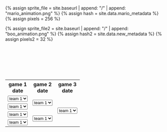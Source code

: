 <html>
<table summary="Tournament Bracket" class="bracket">
<style>
   table.bracket {
    border-collapse: collapse;
    border: none;
}

.bracket td {
    vertical-align: middle;
    width: 40em;
    margin: 0;
    padding: 10px 0px 10px 0px;
}

.bracket td p {
    border-bottom: solid 1px black;
    border-top: solid 1px black;
    border-right: solid 1px black;
    margin: 0;
    padding: 5px 5px 5px 5px;
}

.bracket th{
    text-align:center;
}
</style>

<tr>
    <th>game 1<br>date</th>
    <th>game 2<br>date</th>
    <th>game 3<br>date</th>
<tr>
    <td>
    <select name="teams1" id="selection 1"> 
        <option value="team 1">team 1</option> 
        <option value="team 2">team 2</option> 
        <option value="team 3">team 3</option> 
        <option value="team 4">team 4</option> 
    </select></td>
    <td rowspan="2" id="selection 2"><select name="teams2"> 
        <option value="team 1">team 1</option> 
        <option value="team 2">team 2</option> 
        <option value="team 3 ">team 3</option> 
        <option value="team 4">team 4</option> </td>
    <td rowspan="4"><select name="teams1" id="selection 1"> 
        <option value="team 1">team 1</option> 
        <option value="team 2">team 2</option> 
        <option value="team 3">team 3</option> 
        <option value="team 4">team 4</option> 
    </select></td>
<tr>
    <td><select name="teams1" id="selection 1"> 
        <option value="team 1">team 1</option> 
        <option value="team 2">team 2</option> 
        <option value="team 3">team 3</option> 
        <option value="team 4">team 4</option> 
    </select></td>
<tr>
    <td><select name="teams1" id="selection 1"> 
        <option value="team 1">team 1</option> 
        <option value="team 2">team 2</option> 
        <option value="team 3">team 3</option> 
        <option value="team 4">team 4</option> 
    </select></td>
    <td rowspan="2"><select name="teams1" id="selection 1"> 
        <option value="team 1">team 1</option> 
        <option value="team 2">team 2</option> 
        <option value="team 3">team 3</option> 
        <option value="team 4">team 4</option> 
    </select></td>
<tr>
    <td><select name="teams1" id="selection 1"> 
        <option value="team 1">team 1</option> 
        <option value="team 2">team 2</option> 
        <option value="team 3">team 3</option> 
        <option value="team 4">team 4</option> 
    </select></td>



<script>
function tester() {
    alert("hi");
    test1 = "cool"
    var selection2 = document.getElementById("selection2").getElementsByTagName("select")[0].value;

    document.getElementById("selection 2").innerHTML = selection2;
    alert(test1);

}
</script>

<p id="mario" class="sprite"></p>
<p id="mario2" class="sprite3"></p>

{% assign sprite_file = site.baseurl | append: "/" | append: "mario_animation.png" %}  <!--- Liquid concatentation --->
{% assign hash = site.data.mario_metadata %}  <!--- Liquid list variable created from file containing mario metatdata for sprite --->
{% assign pixels = 256 %} <!--- Liquid integer assignment --->


<!--- HTML for page contains <p> tag named "mario" and class properties for a "sprite"  -->
  

<!--- Embedded Cascading Style Sheet (CSS) rules, defines how HTML elements look --->
<style>
  /* CSS style rules for the elements id and class above...
  */
  .sprite {
    height: {{pixels}}px;
    width: {{pixels}}px;
    background-image: url('{{sprite_file}}');
    background-repeat: no-repeat;
  }

  /* background position of sprite element */
  #mario {
    background-position: calc({{animations[0].col}} * {{pixels}} * -1px) calc({{animations[0].row}} * {{pixels}} * -1px);
  }

</style>

<!--- Embedded executable code--->
<script>
  ////////// convert yml hash to javascript key value objects /////////

  var mario_metadata = {}; //key, value object
  {% for key in hash %}  
  
  var key = "{{key | first}}"  //key
  var values = {} //values object
  values["row"] = {{key.row}}
  values["col"] = {{key.col}}
  values["frames"] = {{key.frames}}
  mario_metadata[key] = values; //key with values added

  {% endfor %}

  ////////// animation control object /////////

  class Mario {
    constructor(meta_data) {
      this.tID = null;  //capture setInterval() task ID
      this.positionX = 0;  // current position of sprite in X direction
      this.currentSpeed = 0;
      this.marioElement = document.getElementById("mario"); //HTML element of sprite
      this.pixels = {{pixels}}; //pixel offset of images in the sprite, set by liquid constant
      this.interval = 100; //animation time interval
      this.obj = meta_data;
      this.marioElement.style.position = "absolute";
    }

    animate(obj, speed) {
      let frame = 0;
      const row = obj.row * this.pixels;
      this.currentSpeed = speed;

      this.tID = setInterval(() => {
        const col = (frame + obj.col) * this.pixels;
        this.marioElement.style.backgroundPosition = `-${col}px -${row}px`;
        this.marioElement.style.left = `${this.positionX}px`;

        this.positionX += speed;
        frame = (frame + 1) % obj.frames;

        const viewportWidth = window.innerWidth;
        if (this.positionX > viewportWidth - this.pixels) {
          document.documentElement.scrollLeft = this.positionX - viewportWidth + this.pixels;
        }
      }, this.interval);
    }

    startWalking() {
      this.stopAnimate();
      this.animate(this.obj["Walk"], 3);
    }

    startRunning() {
      this.stopAnimate();
      this.animate(this.obj["Run1"], 6);
    }

    startPuffing() {
      this.stopAnimate();
      this.animate(this.obj["Puff"], 0);
    }

    startCheering() {
      this.stopAnimate();
      this.animate(this.obj["Cheer"], 0);
    }

    startFlipping() {
      this.stopAnimate();
      this.animate(this.obj["Flip"], 0);
    }

    startResting() {
      this.stopAnimate();
      this.animate(this.obj["Rest"], 0);
    }

    stopAnimate() {
      clearInterval(this.tID);
    }
  }

  const mario = new Mario(mario_metadata);

  ////////// event control /////////

  window.addEventListener("keydown", (event) => {
    if (event.key === "ArrowRight") {
      event.preventDefault();
      if (event.repeat) {
        mario.startCheering();
      } else {
        if (mario.currentSpeed === 0) {
          mario.startWalking();
        } else if (mario.currentSpeed === 3) {
          mario.startRunning();
        }
      }
    } else if (event.key === "ArrowLeft") {
      event.preventDefault();
      if (event.repeat) {
        mario.stopAnimate();
      } else {
        mario.startPuffing();
      }
    }
  });

  //touch events that enable animations
  window.addEventListener("touchstart", (event) => {
    event.preventDefault(); // prevent default browser action
    if (event.touches[0].clientX > window.innerWidth / 2) {
      // move right
      if (currentSpeed === 0) { // if at rest, go to walking
        mario.startWalking();
      } else if (currentSpeed === 3) { // if walking, go to running
        mario.startRunning();
      }
    } else {
      // move left
      mario.startPuffing();
    }
  });

  //stop animation on window blur
  window.addEventListener("blur", () => {
    mario.stopAnimate();
  });

  //start animation on window focus
  window.addEventListener("focus", () => {
     mario.startFlipping();
  });

  //start animation on page load or page refresh
  document.addEventListener("DOMContentLoaded", () => {
    // adjust sprite size for high pixel density devices
    const scale = window.devicePixelRatio;
    const sprite = document.querySelector(".sprite");
    sprite.style.transform = `scale(${.2 * scale})`;
    mario.startResting();
  });

</script>

<!--- 2nd sprite file --->
{% assign sprite_file2 = site.baseurl | append: "/" | append: "boo_animation.png" %}  <!--- Liquid concatentation --->
{% assign hash2 = site.data.new_metadata %}  <!--- Liquid list variable created from file containing mario metatdata for sprite --->
{% assign pixels2 = 32 %} <!--- Liquid integer assignment --->

<p id="luigi" class="sprite2"></p>

<style>
  /* CSS style rules for the elements id and class above...
  */
  .sprite2 {
    height: {{pixels2}}px;
    width: {{pixels2}}px;
    background-image: url('{{sprite_file2}}');
    background-repeat: no-repeat;
    margin-top: 120px; /* Adjust the value as needed */

  }

  /* background position of sprite element */
  #luigi {
    background-position: calc({{animations[0].col}} * {{pixels2}} * -1px) calc({{animations[0].row}} * {{pixels2}} * -1px);
  }
</style>



<script>
  ////////// convert yml hash to javascript key value objects /////////

  var luigi_metadata = {}; //key, value object
  {% for key in hash2 %}  
  
  var key = "{{key | first}}"  //key
  var values = {} //values object
  values["row"] = {{key.row}}
  values["col"] = {{key.col}}
  values["frames"] = {{key.frames}}
  luigi_metadata[key] = values; //key with values added

  {% endfor %}

  ////////// animation control object /////////

  class Luigi {
    constructor(meta_data) {
      this.tID = null;  //capture setInterval() task ID
      this.positionX = 0;  // current position of sprite in X direction
      this.currentSpeed = 0;
      this.luigiElement = document.getElementById("luigi"); //HTML element of sprite
      this.pixels = {{pixels2}}; //pixel offset of images in the sprite, set by liquid constant
      this.interval = 200; //animation time interval
      this.columnPix = 32;
      this.obj = meta_data; 
      this.luigiElement.style.position = "absolute";
    }

    animate(obj, speed) {
      let frame = 0;
      const row = obj.row * this.pixels2; //row does not change
      this.currentSpeed = speed;

      this.tID = setInterval(() => {
        const col = (frame + obj.col) * this.columnPix; // set next column to goto
        this.luigiElement.style.backgroundPosition = `-${col}px -${row}px`; 
        this.luigiElement.style.left = `${this.positionX}px`;

        this.positionX += speed;
        frame = (frame + 1) % obj.frames; // mod the frame value set in .yml

        const viewportWidth = window.innerWidth;
        if (this.positionX > viewportWidth - this.pixels2) { // if speed is more than
          document.documentElement.scrollLeft = this.positionX - viewportWidth + this.pixels2; // moves left
        }
      }, this.interval);
    }

    startWalking() {
      this.stopAnimate();
      this.animate(this.obj["Walk2"], 3);
    }

    startResting2() {
      this.animate(this.obj["Rest2"], 0);
    }

    startRight() {
      this.animate(this.obj["Right"], 0)
    }


    stopAnimate() {
      clearInterval(this.tID);
    }
  }

  const luigi = new Luigi(luigi_metadata);

  ////////// event control /////////


  window.addEventListener("keydown", (event) => {
    if (event.key === "ArrowRight") {
      event.preventDefault();
      if (event.repeat) {
        luigi.startWalking();
      } else {
        if (luigi.currentSpeed === 0) {
          luigi.startWalking();
        } else if (luigi.currentSpeed === 3) {
          luigi.startWalking();
        }
      }
    }
    else if (event.key === "ArrowLeft") {
        luigi.stopAnimate();
        luigi.startRight();
      } 
  });
  //start animation on page load or page refresh
  document.addEventListener("DOMContentLoaded", () => {
    // adjust sprite size for high pixel density devices
    const scale = window.devicePixelRatio;
    const sprite = document.querySelector(".sprite2");
    sprite.style.transform = `scale(${1 * scale})`;
    luigi.startResting2();
  });

</script>



<style>
  /* CSS style rules for the elements id and class above...
  */
  
  .sprite3 {
    height: {{pixels}}px;
    width: {{pixels}}px;
    background-image: url('{{sprite_file}}');
    background-repeat: no-repeat;
    margin-top: 90px; /* Adjust the value as needed */
  }

  /* background position of sprite element */

  #mario2 {
    background-position: calc({{animations[0].col}} * {{pixels}} * -1px) calc({{animations[0].row}} * {{pixels}} * -1px);
  }

</style>

<!--- Embedded executable code--->
<script>
  ////////// convert yml hash to javascript key value objects /////////

  var mario_metadata2 = {}; //key, value object
  {% for key in hash %}  
  
  var key = "{{key | first}}"  //key
  var values = {} //values object
  values["row"] = {{key.row}}
  values["col"] = {{key.col}}
  values["frames"] = {{key.frames}}
  mario_metadata2[key] = values; //key with values added

  {% endfor %}

  ////////// animation control object /////////

  class Mario2 {
    constructor(meta_data) {
      this.tID = null;  //capture setInterval() task ID
      this.positionX = 0;  // current position of sprite in X direction
      this.currentSpeed = 0;
      this.marioElement = document.getElementById("mario2"); //HTML element of sprite
      this.pixels = {{pixels}}; //pixel offset of images in the sprite, set by liquid constant
      this.interval = 100; //animation time interval
      this.obj = meta_data;
      this.marioElement.style.position = "absolute";
    }

    animate(obj, speed) {
      let frame = 0;
      const row = obj.row * this.pixels;
      this.currentSpeed = speed;

      this.tID = setInterval(() => {
        const col = (frame + obj.col) * this.pixels;
        this.marioElement.style.backgroundPosition = `-${col}px -${row}px`;
        this.marioElement.style.left = `${this.positionX}px`;

        this.positionX += speed;
        frame = (frame + 1) % obj.frames;

        const viewportWidth = window.innerWidth;
        if (this.positionX > viewportWidth - this.pixels) {
          document.documentElement.scrollLeft = this.positionX - viewportWidth + this.pixels;
        }
      }, this.interval);
    }

    startWalking() {
      this.stopAnimate();
      this.animate(this.obj["Walk"], 3);
    }

    startRunning() {
      this.stopAnimate();
      this.animate(this.obj["Run1"], 6);
    }

    startPuffing() {
      this.stopAnimate();
      this.animate(this.obj["Puff"], 0);
    }

    startCheering() {
      this.stopAnimate();
      this.animate(this.obj["Cheer"], 0);
    }

    startFlipping() {
      this.stopAnimate();
      this.animate(this.obj["Flip"], 0);
    }

    startResting() {
      this.stopAnimate();
      this.animate(this.obj["Rest"], 0);
    }

    stopAnimate() {
      clearInterval(this.tID);
    }
  }

  const mario2 = new Mario2(mario_metadata);

  ////////// event control /////////

  window.addEventListener("keydown", (event) => {
    if (event.key === "ArrowRight") {
      event.preventDefault();
      if (event.repeat) {
        mario2.startCheering();
      } else {
        if (mario2.currentSpeed === 0) {
          mario2.startWalking();
        } else if (mario2.currentSpeed === 3) {
          mario2.startRunning();
        }
      }
    } else if (event.key === "ArrowLeft") {
      event.preventDefault();
      if (event.repeat) {
        mario2.stopAnimate();
      } else {
        mario2.startPuffing();
      }
    }
  });

  //touch events that enable animations
  window.addEventListener("touchstart", (event) => {
    event.preventDefault(); // prevent default browser action
    if (event.touches[0].clientX > window.innerWidth / 2) {
      // move right
      if (currentSpeed === 0) { // if at rest, go to walking
        mario2.startWalking();
      } else if (currentSpeed === 3) { // if walking, go to running
        mario2.startRunning();
      }
    } else {
      // move left
      mario2.startPuffing();
    }
  });

  //stop animation on window blur
  window.addEventListener("blur", () => {
    mario2.stopAnimate();
  });

  //start animation on window focus
  window.addEventListener("focus", () => {
     mario2.startFlipping();
  });

  //start animation on page load or page refresh
  document.addEventListener("DOMContentLoaded", () => {
    // adjust sprite size for high pixel density devices
    const scale = window.devicePixelRatio;
    const sprite = document.querySelector(".sprite3");
    sprite.style.transform = `scale(${.2 * scale})`;
    mario2.startResting();
  });

</script>
